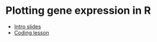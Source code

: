 # Plotting gene expression in R

- [Intro slides](https://docs.google.com/presentation/d/18kKOjA73vnlPYhIA4qhFHKL0BbnceIp9wDHdCtucOqw/edit?usp=sharing)
- [Coding lesson](plotting-gene-expression.html)
